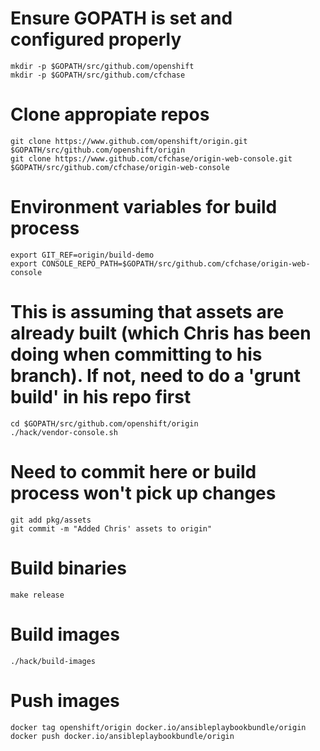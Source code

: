 # Ensure GOPATH is set and configured properly
```
mkdir -p $GOPATH/src/github.com/openshift
mkdir -p $GOPATH/src/github.com/cfchase
```

# Clone appropiate repos
```
git clone https://www.github.com/openshift/origin.git $GOPATH/src/github.com/openshift/origin
git clone https://www.github.com/cfchase/origin-web-console.git $GOPATH/src/github.com/cfchase/origin-web-console
```

# Environment variables for build process
```
export GIT_REF=origin/build-demo
export CONSOLE_REPO_PATH=$GOPATH/src/github.com/cfchase/origin-web-console
```

# This is assuming that assets are already built (which Chris has been doing when committing to his branch). If not, need to do a 'grunt build' in his repo first
```
cd $GOPATH/src/github.com/openshift/origin
./hack/vendor-console.sh
```

# Need to commit here or build process won't pick up changes
```
git add pkg/assets
git commit -m "Added Chris' assets to origin"
```

# Build binaries
```
make release
```

# Build images
```
./hack/build-images
```

# Push images
```
docker tag openshift/origin docker.io/ansibleplaybookbundle/origin
docker push docker.io/ansibleplaybookbundle/origin
```
